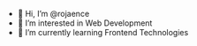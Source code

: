 - 👋 Hi, I’m @rojaence
- 👀 I’m interested in Web Development
- 🌱 I’m currently learning Frontend Technologies
